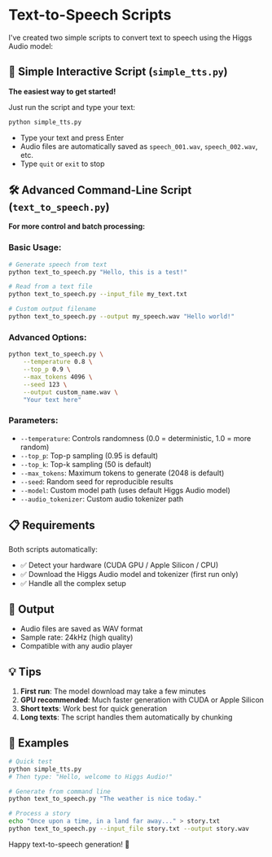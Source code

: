 # Text-to-Speech Scripts

I've created two simple scripts to convert text to speech using the Higgs Audio model:

## 🎤 Simple Interactive Script (`simple_tts.py`)

**The easiest way to get started!**

Just run the script and type your text:

```bash
python simple_tts.py
```

- Type your text and press Enter
- Audio files are automatically saved as `speech_001.wav`, `speech_002.wav`, etc.
- Type `quit` or `exit` to stop

## 🛠️ Advanced Command-Line Script (`text_to_speech.py`)

**For more control and batch processing:**

### Basic Usage:
```bash
# Generate speech from text
python text_to_speech.py "Hello, this is a test!"

# Read from a text file
python text_to_speech.py --input_file my_text.txt

# Custom output filename
python text_to_speech.py --output my_speech.wav "Hello world!"
```

### Advanced Options:
```bash
python text_to_speech.py \
    --temperature 0.8 \
    --top_p 0.9 \
    --max_tokens 4096 \
    --seed 123 \
    --output custom_name.wav \
    "Your text here"
```

### Parameters:
- `--temperature`: Controls randomness (0.0 = deterministic, 1.0 = more random)
- `--top_p`: Top-p sampling (0.95 is default)
- `--top_k`: Top-k sampling (50 is default)
- `--max_tokens`: Maximum tokens to generate (2048 is default)
- `--seed`: Random seed for reproducible results
- `--model`: Custom model path (uses default Higgs Audio model)
- `--audio_tokenizer`: Custom audio tokenizer path

## 📋 Requirements

Both scripts automatically:
- ✅ Detect your hardware (CUDA GPU / Apple Silicon / CPU)
- ✅ Download the Higgs Audio model and tokenizer (first run only)
- ✅ Handle all the complex setup

## 🎵 Output

- Audio files are saved as WAV format
- Sample rate: 24kHz (high quality)
- Compatible with any audio player

## 💡 Tips

1. **First run**: The model download may take a few minutes
2. **GPU recommended**: Much faster generation with CUDA or Apple Silicon
3. **Short texts**: Work best for quick generation
4. **Long texts**: The script handles them automatically by chunking

## 🎯 Examples

```bash
# Quick test
python simple_tts.py
# Then type: "Hello, welcome to Higgs Audio!"

# Generate from command line
python text_to_speech.py "The weather is nice today."

# Process a story
echo "Once upon a time, in a land far away..." > story.txt
python text_to_speech.py --input_file story.txt --output story.wav
```

Happy text-to-speech generation! 🎉 